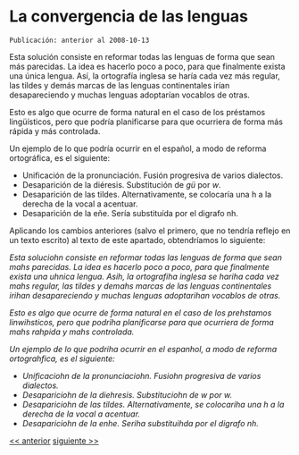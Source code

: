 # La convergencia de las lenguas

`Publicación: anterior al 2008-10-13`

Esta solución consiste en reformar todas las lenguas de forma que sean más parecidas. La idea es hacerlo poco a poco, para que finalmente exista una única lengua. Así, la ortografía inglesa se haría cada vez más regular, las tildes y demás marcas de las lenguas continentales irían desapareciendo y muchas lenguas adoptarían vocablos de otras.

Esto es algo que ocurre de forma natural en el caso de los préstamos lingüísticos, pero que podría planificarse para que ocurriera de forma más rápida y más controlada.

Un ejemplo de lo que podría ocurrir en el español, a modo de reforma ortográfica, es el siguiente:

- Unificación de la pronunciación. Fusión progresiva de varios dialectos.
- Desaparición de la diéresis. Substitución de *gü* por *w*.
- Desaparición de las tildes. Alternativamente, se colocaría una h a la derecha de la vocal a acentuar.
- Desaparición de la eñe. Sería substituída por el digrafo nh.

Aplicando los cambios anteriores (salvo el primero, que no tendría reflejo en un texto escrito) al texto de este apartado, obtendríamos lo siguiente:

*Esta soluciohn consiste en reformar todas las lenguas de forma que sean mahs parecidas. La idea es hacerlo poco a poco, para que finalmente exista una uhnica lengua. Asih, la ortografiha inglesa se hariha cada vez mahs regular, las tildes y demahs marcas de las lenguas continentales irihan desapareciendo y muchas lenguas adoptarihan vocablos de otras.*

*Esto es algo que ocurre de forma natural en el caso de los prehstamos linwihsticos, pero que podriha planificarse para que ocurriera de forma mahs rahpida y mahs controlada.*

*Un ejemplo de lo que podriha ocurrir en el espanhol, a modo de reforma ortograhfica, es el siguiente:*

- *Unificaciohn de la pronunciaciohn. Fusiohn progresiva de varios dialectos.*
- *Desapariciohn de la diehresis. Substituciohn de w por w.*
- *Desapariciohn de las tildes. Alternativamente, se colocariha una h a la derecha de la vocal a acentuar.*
- *Desapariciohn de la enhe. Seriha substituihda por el digrafo nh.*

[<< anterior](05.La_reforma_del_inglehs.md) [siguiente >>](07.La_voz_de_la_colmena.md)
